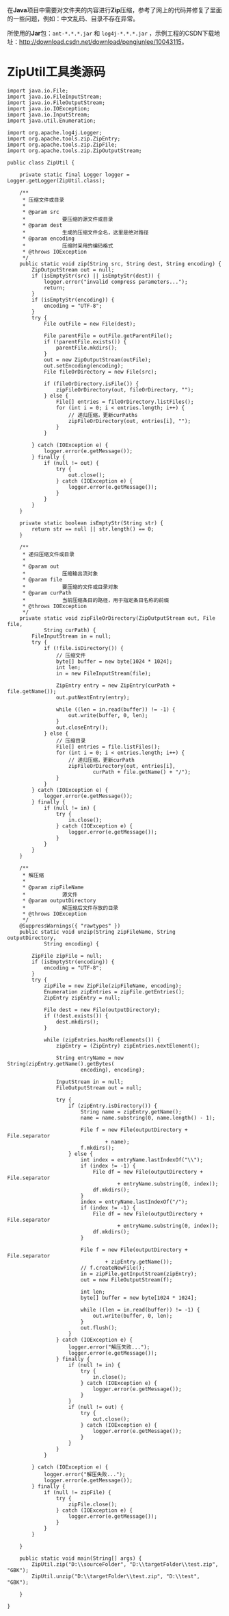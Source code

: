在**Java**项目中需要对文件夹的内容进行**Zip**压缩，参考了网上的代码并修复了里面的一些问题，例如：中文乱码、目录不存在异常。

所使用的**Jar**包：`ant-*.*.*.jar` 和 `log4j-*.*.*.jar` ，示例工程的CSDN下载地址：<http://download.csdn.net/download/pengjunlee/10043115>。

# ZipUtil工具类源码

	import java.io.File;
	import java.io.FileInputStream;
	import java.io.FileOutputStream;
	import java.io.IOException;
	import java.io.InputStream;
	import java.util.Enumeration;
	 
	import org.apache.log4j.Logger;
	import org.apache.tools.zip.ZipEntry;
	import org.apache.tools.zip.ZipFile;
	import org.apache.tools.zip.ZipOutputStream;
	 
	public class ZipUtil {
	 
		private static final Logger logger = Logger.getLogger(ZipUtil.class);
	 
		/**
		 * 压缩文件或目录
		 * 
		 * @param src
		 *            要压缩的源文件或目录
		 * @param dest
		 *            生成的压缩文件全名，这里是绝对路径
		 * @param encoding
		 *            压缩时采用的编码格式
		 * @throws IOException
		 */
		public static void zip(String src, String dest, String encoding) {
			ZipOutputStream out = null;
			if (isEmptyStr(src) || isEmptyStr(dest)) {
				logger.error("invalid compress parameters...");
				return;
			}
			if (isEmptyStr(encoding)) {
				encoding = "UTF-8";
			}
			try {
				File outFile = new File(dest);
	 
				File parentFile = outFile.getParentFile();
				if (!parentFile.exists()) {
					parentFile.mkdirs();
				}
				out = new ZipOutputStream(outFile);
				out.setEncoding(encoding);
				File fileOrDirectory = new File(src);
	 
				if (fileOrDirectory.isFile()) {
					zipFileOrDirectory(out, fileOrDirectory, "");
				} else {
					File[] entries = fileOrDirectory.listFiles();
					for (int i = 0; i < entries.length; i++) {
						// 递归压缩，更新curPaths
						zipFileOrDirectory(out, entries[i], "");
					}
				}
	 
			} catch (IOException e) {
				logger.error(e.getMessage());
			} finally {
				if (null != out) {
					try {
						out.close();
					} catch (IOException e) {
						logger.error(e.getMessage());
					}
				}
			}
		}
	 
		private static boolean isEmptyStr(String str) {
			return str == null || str.length() == 0;
		}
	 
		/**
		 * 递归压缩文件或目录
		 * 
		 * @param out
		 *            压缩输出流对象
		 * @param file
		 *            要压缩的文件或目录对象
		 * @param curPath
		 *            当前压缩条目的路径，用于指定条目名称的前缀
		 * @throws IOException
		 */
		private static void zipFileOrDirectory(ZipOutputStream out, File file,
				String curPath) {
			FileInputStream in = null;
			try {
				if (!file.isDirectory()) {
					// 压缩文件
					byte[] buffer = new byte[1024 * 1024];
					int len;
					in = new FileInputStream(file);
	 
					ZipEntry entry = new ZipEntry(curPath + file.getName());
					out.putNextEntry(entry);
	 
					while ((len = in.read(buffer)) != -1) {
						out.write(buffer, 0, len);
					}
					out.closeEntry();
				} else {
					// 压缩目录
					File[] entries = file.listFiles();
					for (int i = 0; i < entries.length; i++) {
						// 递归压缩，更新curPath
						zipFileOrDirectory(out, entries[i],
								curPath + file.getName() + "/");
					}
				}
			} catch (IOException e) {
				logger.error(e.getMessage());
			} finally {
				if (null != in) {
					try {
						in.close();
					} catch (IOException e) {
						logger.error(e.getMessage());
					}
				}
			}
		}
	 
		/**
		 * 解压缩
		 * 
		 * @param zipFileName
		 *            源文件
		 * @param outputDirectory
		 *            解压缩后文件存放的目录
		 * @throws IOException
		 */
		@SuppressWarnings({ "rawtypes" })
		public static void unzip(String zipFileName, String outputDirectory,
				String encoding) {
	 
			ZipFile zipFile = null;
			if (isEmptyStr(encoding)) {
				encoding = "UTF-8";
			}
			try {
				zipFile = new ZipFile(zipFileName, encoding);
				Enumeration zipEntries = zipFile.getEntries();
				ZipEntry zipEntry = null;
	 
				File dest = new File(outputDirectory);
				if (!dest.exists()) {
					dest.mkdirs();
				}
	 
				while (zipEntries.hasMoreElements()) {
					zipEntry = (ZipEntry) zipEntries.nextElement();
	 
					String entryName = new String(zipEntry.getName().getBytes(
							encoding), encoding);
	 
					InputStream in = null;
					FileOutputStream out = null;
	 
					try {
						if (zipEntry.isDirectory()) {
							String name = zipEntry.getName();
							name = name.substring(0, name.length() - 1);
	 
							File f = new File(outputDirectory + File.separator
									+ name);
							f.mkdirs();
						} else {
							int index = entryName.lastIndexOf("\\");
							if (index != -1) {
								File df = new File(outputDirectory + File.separator
										+ entryName.substring(0, index));
								df.mkdirs();
							}
							index = entryName.lastIndexOf("/");
							if (index != -1) {
								File df = new File(outputDirectory + File.separator
										+ entryName.substring(0, index));
								df.mkdirs();
							}
	 
							File f = new File(outputDirectory + File.separator
									+ zipEntry.getName());
							// f.createNewFile();
							in = zipFile.getInputStream(zipEntry);
							out = new FileOutputStream(f);
	 
							int len;
							byte[] buffer = new byte[1024 * 1024];
	 
							while ((len = in.read(buffer)) != -1) {
								out.write(buffer, 0, len);
							}
							out.flush();
						}
					} catch (IOException e) {
						logger.error("解压失败...");
						logger.error(e.getMessage());
					} finally {
						if (null != in) {
							try {
								in.close();
							} catch (IOException e) {
								logger.error(e.getMessage());
							}
						}
						if (null != out) {
							try {
								out.close();
							} catch (IOException e) {
								logger.error(e.getMessage());
							}
						}
					}
				}
	 
			} catch (IOException e) {
				logger.error("解压失败...");
				logger.error(e.getMessage());
			} finally {
				if (null != zipFile) {
					try {
						zipFile.close();
					} catch (IOException e) {
						logger.error(e.getMessage());
					}
				}
			}
	 
		}
	 
		public static void main(String[] args) {
			ZipUtil.zip("D:\\sourceFolder", "D:\\targetFolder\\test.zip", "GBK");
			ZipUtil.unzip("D:\\targetFolder\\test.zip", "D:\\test", "GBK");
	 
		}
	 
	}